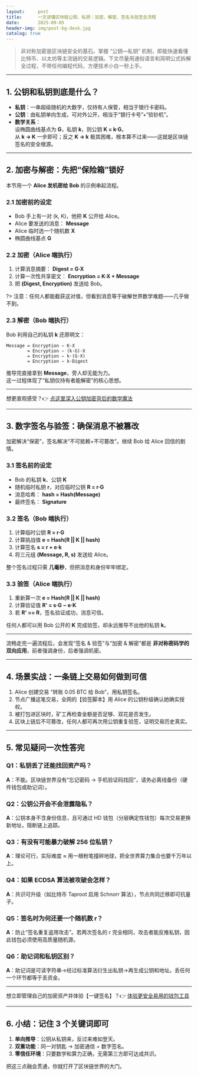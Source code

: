 ```yaml
---
layout:     post
title:      一文读懂区块链公钥、私钥：加密、解密、签名与验签全流程
date:       2025-09-05
header-img: img/post-bg-desk.jpg
catalog: true
---
```


> 非对称加密是区块链安全的基石。掌握 “公钥—私钥” 机制，即能快速看懂比特币、以太坊等主流链的交易逻辑。下文尽量用通俗语言和简明公式拆解全过程，不带任何编程代码，方便技术小白一秒上手。

---

## 1. 公钥和私钥到底是什么？

- **私钥**：一串超级随机的大数字，仅持有人保管，相当于银行卡密码。
- **公钥**：由私钥单向生成，可对外公开，相当于“银行卡号”+“验钞机”。  
- **数学关系**：  
  设椭圆曲线基点为 **G**，私钥 **k**，则公钥 **K = k·G**。  
  从 **k → K** 一步即可；反之 **K → k** 极其困难，根本算不过来——这就是区块链签名的安全根源。

---

## 2. 加密与解密：先把“保险箱”锁好

本节用一个 **Alice 发机密给 Bob** 的示例串起流程。

### 2.1 加密前的设定

- Bob 手上有一对 (k, K)，他把 **K** 公开给 Alice。  
- Alice 要发送的消息： **Message**  
- Alice 临时选一个随机数 **X**  
- 椭圆曲线基点 **G**

### 2.2 加密（Alice 端执行）

1. 计算消息摘要： **Digest = G·X**  
2. 计算一次性共享密文： **Encryption = K·X + Message**  
3. 把 **(Digest, Encryption)** 发送给 Bob。

?> 注意：任何人都能截获这对值，但看到消息等于破解世界数学难题——几乎做不到。

### 2.3 解密（Bob 端执行）

Bob 利用自己的私钥 **k** 还原明文：

```
Message = Encryption − K·X
        = Encryption − (k·G)·X
        = Encryption − k·(G·X)
        = Encryption − k·Digest
```

推导完直接拿到 **Message**，旁人却无能为力。  
这一过程体现了“私钥仅持有者能解密”的核心思想。

---

想更直观感受？👉 [点这里深入公钥加密背后的数学魔法](https://okxdog.com/)

---

## 3. 数字签名与验签：确保消息不被篡改

加密解决“保密”，签名解决“不可抵赖+不可篡改”。继续 Bob 给 Alice 回信的剧情。

### 3.1 签名前的设定

- Bob 的私钥 **k**、公钥 **K**  
- 随机临时私钥 **r**，对应临时公钥 **R = r·G**  
- 消息哈希： **hash = Hash(Message)**  
- 最终签名： **Signature**

### 3.2 签名（Bob 端执行）

1. 计算临时公钥 **R = r·G**  
2. 计算挑战值 **e = Hash(R || K || hash)**  
3. 计算签名 **s = r + e·k**  
4. 将三元组 **(Message, R, s)** 发送给 Alice。

整个签名过程只需 **几毫秒**，但把消息和身份牢牢绑定。

### 3.3 验签（Alice 端执行）

1. 重新算一次 **e = Hash(R || K || hash)**  
2. 计算验证值 **R' = s·G − e·K**
3. 若 **R' == R**，签名验证成功，消息可信。

任何人都可以用 Bob 公开的 **K** 完成验签，却永远推导不出他的私钥 **k**。

---

流畅走完一遍流程后，会发现“签名 & 验签”与“加密 & 解密”都是 **非对称密码学的双向应用**，前者强调身份，后者强调机密。

---

## 4. 场景实战：一条链上交易如何做到可信

1. Alice 创建交易 “转账 0.05 BTC 给 Bob”，用私钥签名。  
2. 节点广播这笔交易，全网的【验签脚本】用 Alice 的公钥秒级确认她确实授权。  
3. 被打包进区块时，矿工再检查金额是否足够、双花是否发生。  
4. 区块上链后不可篡改，任何人都可再次用公钥重复验签，证明交易历史真实。

---

## 5. 常见疑问一次性答完

### Q1：私钥丢了还能找回资产吗？
**A**：不能。区块链世界没有“忘记密码 -> 手机验证码找回”，请务必离线备份（硬件钱包或助记词）。

### Q2：公钥公开会不会泄露隐私？
**A**：公钥本身不含身份信息，且可通过 HD 钱包（分层确定性钱包）每次交易更换新地址，阻断链上追踪。

### Q3：有没有可能暴力破解 256 位私钥？
**A**：理论可行，实际难度 ≈ 用一根粉笔撞碎地球，把全世界算力集合也要千万年以上。

### Q4：如果 ECDSA 算法被攻破会怎样？
**A**：共识可升级（如比特币 Taproot 启用 Schnorr 算法），节点共同迁移即可抗量子。

### Q5：签名时为何还要一个随机数 r？
**A**：防止“签名重复盗用攻击”。若两次签名的 r 完全相同，攻击者能反推私钥，因此钱包必须使用高质量随机源。

### Q6：助记词和私钥区别？
**A**：助记词是可读字符串→经过标准算法衍生出私钥→再生成公钥和地址。丢任何一个环节都等于丢资金。

---

想立即管理自己的加密资产并体验【一键签名】？👉 [体验更安全易用的钱包工具](https://okxdog.com/)

---

## 6. 小结：记住 3 个关键词即可

1. **单向推导**：公钥从私钥来，反过来难如登天。  
2. **双重功能**：同一对钥匙 → 加密通信 + 数字签名。  
3. **零信任环境**：只要数学和算力正确，无需第三方即可达成共识。

把这三点融会贯通，你就打开了区块链世界的大门。